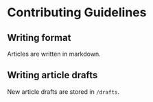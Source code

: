 # Contributing Guidelines

## Writing format

Articles are written in markdown.

## Writing article drafts

New article drafts are stored in `/drafts`.